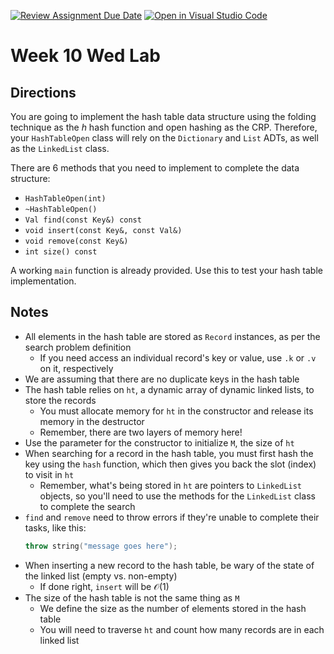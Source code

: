 [![Review Assignment Due Date](https://classroom.github.com/assets/deadline-readme-button-22041afd0340ce965d47ae6ef1cefeee28c7c493a6346c4f15d667ab976d596c.svg)](https://classroom.github.com/a/_DBradCD)
[![Open in Visual Studio Code](https://classroom.github.com/assets/open-in-vscode-2e0aaae1b6195c2367325f4f02e2d04e9abb55f0b24a779b69b11b9e10269abc.svg)](https://classroom.github.com/online_ide?assignment_repo_id=21282952&assignment_repo_type=AssignmentRepo)
# Week 10 Wed Lab

## Directions

You are going to implement the hash table data structure using the folding technique as the $h$ hash function and open hashing as the CRP. Therefore, your `HashTableOpen` class will rely on the `Dictionary` and `List` ADTs, as well as the `LinkedList` class.

There are 6 methods that you need to implement to complete the data structure:

- `HashTableOpen(int)`
- `~HashTableOpen()`
- `Val find(const Key&) const`
- `void insert(const Key&, const Val&)`
- `void remove(const Key&)`
- `int size() const`

A working `main` function is already provided. Use this to test your hash table implementation.

## Notes

- All elements in the hash table are stored as `Record` instances, as per the search problem definition
    + If you need access an individual record's key or value, use `.k` or `.v` on it, respectively
- We are assuming that there are no duplicate keys in the hash table
- The hash table relies on `ht`, a dynamic array of dynamic linked lists, to store the records
    + You must allocate memory for `ht` in the constructor and release its memory in the destructor
    + Remember, there are two layers of memory here!
- Use the parameter for the constructor to initialize `M`, the size of `ht`
- When searching for a record in the hash table, you must first hash the key using the `hash` function, which then gives you back the slot (index) to visit in `ht`
    + Remember, what's being stored in `ht` are pointers to `LinkedList` objects, so you'll need to use the methods for the `LinkedList` class to complete the search
- `find` and `remove` need to throw errors if they're unable to complete their tasks, like this:
    ```C++
    throw string("message goes here");
    ```
- When inserting a new record to the hash table, be wary of the state of the linked list (empty vs. non-empty)
    + If done right, `insert` will be $\mathcal{O}(1)$
- The size of the hash table is not the same thing as `M`
    + We define the size as the number of elements stored in the hash table
    + You will need to traverse `ht` and count how many records are in each linked list

